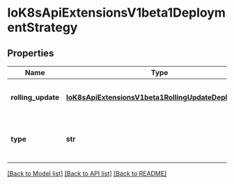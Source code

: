 # IoK8sApiExtensionsV1beta1DeploymentStrategy

## Properties
Name | Type | Description | Notes
------------ | ------------- | ------------- | -------------
**rolling_update** | [**IoK8sApiExtensionsV1beta1RollingUpdateDeployment**](IoK8sApiExtensionsV1beta1RollingUpdateDeployment.md) | Rolling update config params. Present only if DeploymentStrategyType &#x3D; RollingUpdate. | [optional] 
**type** | **str** | Type of deployment. Can be \&quot;Recreate\&quot; or \&quot;RollingUpdate\&quot;. Default is RollingUpdate. | [optional] 

[[Back to Model list]](../README.md#documentation-for-models) [[Back to API list]](../README.md#documentation-for-api-endpoints) [[Back to README]](../README.md)


